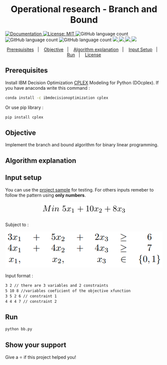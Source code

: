 <h1 align="center">Operational research - Branch and Bound</h1>
<p>
  <a href="(https://cdn.rawgit.com/IBMDecisionOptimization/docplex-doc/2.0.15/docs/mp/index.html)" target="_blank">
    <img alt="Documentation" src="https://img.shields.io/badge/documentation-yes-brightgreen.svg" />
  </a>
  <a href="(https://github.com/EraldoCi/operational-research/blob/master/LICENSE)" target="_blank">
    <img alt="License: MIT" src="https://img.shields.io/github/license/EraldoCi/operational-research" />
  </a>

  <img alt="GitHub language count" src="https://img.shields.io/github/languages/top/marismarcosta/wireless-network?color=cd7f32" />
  <img alt="GitHub language count" src="https://img.shields.io/github/last-commit/marismarcosta/wireless-network?color=78866b" />
  <img alt="GitHub language count" src="https://img.shields.io/github/repo-size/marismarcosta/wireless-network?color=ffa07a" />
  <a href="https://github.com/marismarcosta">
    <img src="https://img.shields.io/badge/github-marismarcosta-7159C1?logo=GitHub"/>
  </a>
  <a href="https://github.com/EraldoCi">
    <img src="https://img.shields.io/badge/github-gustavoeraldo-7159C1?logo=GitHub"/>
  </a>
  <a href="https://www.linkedin.com/in/marismarcosta/">
    <img src="https://img.shields.io/badge/linkedin-marismarcosta-blue?logo=linkedin"/>
  </a>
  <a href="https://www.linkedin.com/in/gustavoeraldo/">
    <img src="https://img.shields.io/badge/linkedin-gustavoeraldo-blue?logo=linkedin"/>
  </a>
</p>

<p align="center">
  <a href="#prerequisites">Prerequisites</a>&nbsp;&nbsp;&nbsp;|&nbsp;&nbsp;&nbsp;
  <a href="#objective">Objective</a>&nbsp;&nbsp;&nbsp;|&nbsp;&nbsp;&nbsp;
  <a href="#algorithm-explanation">Algorithm explanation</a>&nbsp;&nbsp;&nbsp;|&nbsp;&nbsp;&nbsp;
  <a href="#input-setup">Input Setup</a>&nbsp;&nbsp;&nbsp;|&nbsp;&nbsp;&nbsp;
  <a href="#run">Run</a>&nbsp;&nbsp;&nbsp;|&nbsp;&nbsp;&nbsp;
  <a href="#License">License</a>
</p>


## Prerequisites

Install IBM Decision Optimization [CPLEX](http://ibmdecisionoptimization.github.io/docplex-doc/getting_started.html) Modeling for Python (DOcplex). If you have anaconda write this command :

```sh
conda install -c ibmdecisionoptimization cplex
```

Or use pip library :

```sh
pip install cplex
```

## Objective

Implement the branch and bound algorithm for binary linear programming. 


## Algorithm explanation
<!-- Translate and improve explanation 
- O método de branch-and-bound se baseia na resolução da relaxação linear de um problema.

- À medida que o método é executado, os limites primal e dual vão sendo atualizados

- O método faz uma enumeração implícita do espaço de soluções através de uma abordagem baseada no paradigma de divisão e conquista

As you can see in the follow example : 

<p align="center">
  <img src=".github/branch-and-bound-tree.png" height=250 />
</p>

-->

## Input setup

You can use the [project sample](https://github.com/EraldoCi/operational-research/blob/master/branch-and-bound/problema.txt "problema.txt") for testing. For others inputs remeber to follow the pattern using **only numbers**.

<p align="center">
  <img src=".github/objective-func.png">
</p>

Subject to :

<p align="center">
  <img src=".github/constraints.png">
</p>

Input format :

```sh
3 2 // there are 3 variables and 2 constraints
5 10 8 //variables coeficient of the objective xfunction
3 5 2 6 // constraint 1
4 4 4 7 // constraint 2
```

## Run

```sh
python bb.py
```


## Show your support

Give a ⭐️ if this project helped you!

<!-- 
## 📝 License

Copyright © 2020 [Gustavo Eraldo](https://github.com/EraldoCi), [Marismar Costa](https://github.com/marismarcosta).<br />
This project is [MIT]((https://github.com/EraldoCi/operational-research/tree/master/duality/LICENSE)) licensed.
 -->
